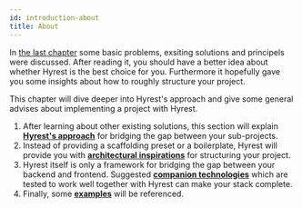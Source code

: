 ```yaml
---
id: introduction-about
title: About
---
```


In [the last chapter](preamble-about) some basic problems, exsiting solutions and principels were discussed.
After reading it, you should have a better idea about whether Hyrest is the best choice for you.
Furthermore it hopefully gave you some insights about how to roughly structure your project.

This chapter will dive deeper into Hyrest's approach and give some general advises about implementing a project with Hyrest.

1. After learning about other existing solutions, this section will explain **[Hyrest's approach](introduction-hyrests-approach)** for bridging the gap between your sub-projects.
2. Instead of providing a scaffolding preset or a boilerplate, Hyrest will provide you with **[architectural inspirations](introduction-architectural-inspirations)** for structuring your project.
3. Hyrest itself is only a framework for bridging the gap between your backend and frontend. Suggested **[companion technologies](introduction-companion-technologies)** which are tested to work well together with Hyrest can make your stack complete.
4. Finally, some **[examples](introduction-examples)** will be referenced.
